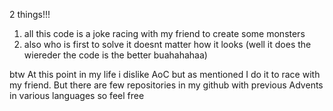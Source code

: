 2 things!!!

1) all this code is a joke racing with my friend to create some monsters
2) also who is first to solve it doesnt matter how it looks (well it does the wiereder the code is the better buahahahaa)


btw At this point in my life i dislike AoC but as mentioned I do it to race with my friend.
But there are few repositories in my github with previous Advents in various languages so feel free
